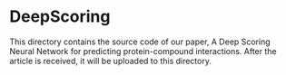 # DeepScoring
This directory contains the source code of our paper, A Deep Scoring Neural Network for predicting protein-compound interactions. After the article is received, it will be uploaded to this directory.
